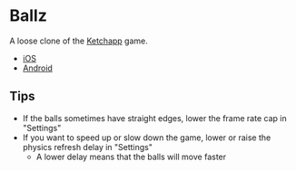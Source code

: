 # **Ballz**

A loose clone of the [Ketchapp](http://www.ketchappstudio.com/) game.
- [iOS](https://itunes.apple.com/app/ballz/id1139609950)
- [Android](https://play.google.com/store/apps/details?id=com.ketchapp.ballz)

## Tips
- If the balls sometimes have straight edges, lower the frame rate cap in "Settings"
- If you want to speed up or slow down the game, lower or raise the physics refresh delay in "Settings"
  - A lower delay means that the balls will move faster
